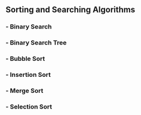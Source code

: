 ## Sorting and Searching Algorithms

### - Binary Search

### - Binary Search Tree

### - Bubble Sort

### - Insertion Sort

### - Merge Sort

### - Selection Sort
